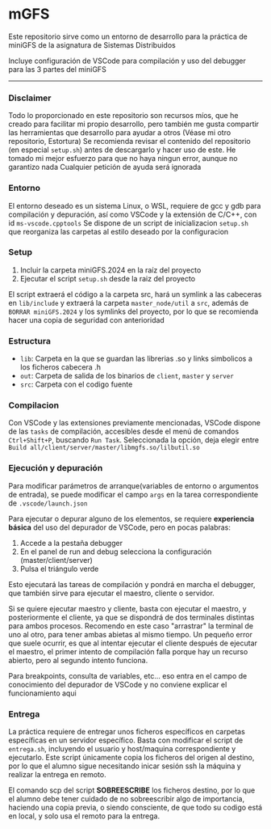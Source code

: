 # mGFS

Este repositorio sirve como un entorno de desarrollo para la práctica de miniGFS de la asignatura de Sistemas Distribuidos

Incluye configuración de VSCode para compilación y uso del debugger para las 3 partes del miniGFS

___
### Disclaimer
Todo lo proporcionado en este repositorio son recursos míos, que he creado para facilitar mi propio desarrollo, pero también me gusta compartir las herramientas que desarrollo para ayudar a otros (Véase mi otro repositorio, Estortura)
Se recomienda revisar el contenido del repositorio (en especial `setup.sh`) antes de descargarlo y hacer uso de este.
He tomado mi mejor esfuerzo para que no haya ningun error, aunque no garantizo nada
Cualquier petición de ayuda será ignorada

### Entorno
El entorno deseado es un sistema Linux, o WSL, requiere de gcc y gdb para compilación y depuración, así como VSCode y la extensión de C/C++, con id `ms-vscode.cpptools`
Se dispone de un script de inicializacion `setup.sh` que reorganiza las carpetas al estilo deseado por la configuracion

### Setup
1. Incluir la carpeta miniGFS.2024 en la raíz del proyecto
2. Ejecutar el script `setup.sh` desde la raiz del proyecto

El script extraerá el código a la carpeta src, hará un symlink a las cabeceras en `lib/include` y extraerá la carpeta `master_node/util` a `src`, además de `BORRAR miniGFS.2024` y los symlinks del proyecto, por lo que se recomienda hacer una copia de seguridad con anterioridad 

### Estructura
- `lib`: Carpeta en la que se guardan las librerias .so y links simbolicos a los ficheros cabecera .h
- `out`: Carpeta de salida de los binarios de `client`, `master` y `server`
- `src`: Carpeta con el codigo fuente

### Compilacion
Con VSCode y las extensiones previamente mencionadas, VSCode dispone de las `tasks` de compilación, accesibles desde el menú de comandos `Ctrl+Shift+P`, buscando `Run Task`.
Seleccionada la opción, deja elegir entre `Build all/client/server/master/libmgfs.so/lilbutil.so`

### Ejecución y depuración
Para modificar parámetros de arranque(variables de entorno o argumentos de entrada), se puede modificar el campo `args` en la tarea correspondiente de `.vscode/launch.json`

Para ejecutar o depurar alguno de los elementos, se requiere **experiencia básica** del uso del depurador de VSCode, pero en pocas palabras:
1. Accede a la pestaña debugger
2. En el panel de run and debug selecciona la configuración (master/client/server)
3. Pulsa el triángulo verde

Esto ejecutará las tareas de compilación y pondrá en marcha el debugger, que también sirve para ejecutar el maestro, cliente o servidor.

Si se quiere ejecutar maestro y cliente, basta con ejecutar el maestro, y posteriormente el cliente, ya que se dispondrá de dos terminales distintas para ambos procesos. Recomendo en este caso "arrastrar" la terminal de uno al otro, para tener ambas abietas al mismo tiempo.
Un pequeño error que suele ocurrir, es que al intentar ejecutar el cliente después de ejecutar el maestro, el primer intento de compilación falla porque hay un recurso abierto, pero al segundo intento funciona. 

Para breakpoints, consulta de variables, etc... eso entra en el campo de conocimiento del depurador de VSCode y no conviene explicar el funcionamiento aqui

### Entrega
La práctica requiere de entregar unos ficheros específicos en carpetas específicas en un servidor específico.
Basta con modificar el script de `entrega.sh`, incluyendo el usuario y host/maquina correspondiente y ejecutarlo.
Este script únicamente copia los ficheros del origen al destino, por lo que el alumno sigue necesitando inicar sesión ssh la máquina y realizar la entrega en remoto.

El comando scp del script **SOBREESCRIBE** los ficheros destino, por lo que el alumno debe tener cuidado de no sobreescribir algo de importancia, haciendo una copia previa, o siendo consciente, de que todo su codigo está en local, y solo usa el remoto para la entrega.
